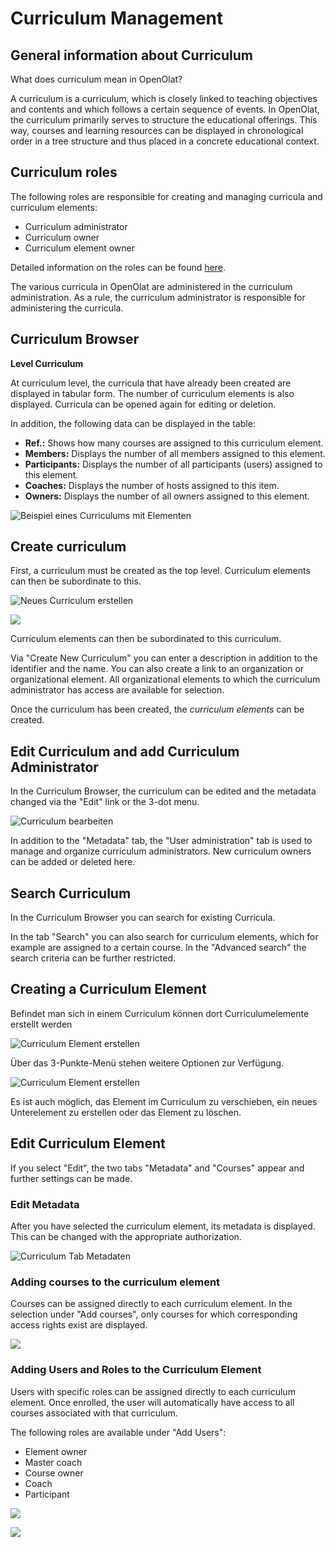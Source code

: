 # Curriculum Management

## General information about Curriculum

What does curriculum mean in OpenOlat?

A curriculum is a curriculum, which is closely linked to teaching objectives and contents and which follows a certain sequence of events. In OpenOlat, the curriculum primarily serves to structure the educational offerings. This way, courses and learning resources can be displayed in chronological order in a tree structure and thus placed in a concrete educational context.

## Curriculum roles

The following roles are responsible for creating and managing curricula and curriculum elements:

* Curriculum administrator
* Curriculum owner
* Curriculum element owner

Detailed information on the roles can be found [here](../basic_concepts/Authorisation_Concept.md).

The various curricula in OpenOlat are administered in the curriculum administration. As a rule, the curriculum administrator is responsible for administering the curricula.

## Curriculum Browser

**Level Curriculum**

At curriculum level, the curricula that have already been created are displayed in tabular form. The number of curriculum elements is also displayed. Curricula can be opened again for editing or deletion.

In addition, the following data can be displayed in the table:

* **Ref.:** Shows how many courses are assigned to this curriculum element.
* **Members:** Displays the number of all members assigned to this element.
* **Participants:** Displays the number of all participants (users) assigned to this element.
* **Coaches:** Displays the number of hosts assigned to this item.
* **Owners:** Displays the number of all owners assigned to this element.

![Beispiel eines Curriculums mit Elementen](assets/Curriculum_Element.png)


## Create curriculum

First, a curriculum must be created as the top level. Curriculum elements can then be subordinate to this.

![Neues Curriculum erstellen](assets/Curriculum_erstellen.png)

![](assets/CurrElement_create_EN.png)

Curriculum elements can then be subordinated to this curriculum.

Via "Create New Curriculum" you can enter a description in addition to the identifier and the name. You can also create a link to an organization or organizational element. All organizational elements to which the curriculum administrator has access are available for selection.

Once the curriculum has been created, the *curriculum elements* can be created.


## Edit Curriculum and add Curriculum Administrator

In the Curriculum Browser, the curriculum can be edited and the metadata changed via the "Edit" link or the 3-dot menu.

![Curriculum bearbeiten](assets/Curriculum_bearbeiten1.png)

In addition to the "Metadata" tab, the "User administration" tab is used to manage and organize curriculum administrators. New curriculum owners can be added or deleted here. 

## Search Curriculum

In the Curriculum Browser you can search for existing Curricula.

In the tab "Search" you can also search for curriculum elements, which for example are assigned to a certain course. In the "Advanced search" the search criteria can be further restricted.

## Creating a Curriculum Element

Befindet man sich in einem Curriculum können dort Curriculumelemente erstellt werden

![Curriculum Element erstellen](assets/Curriculumelement_erstellen.jpg)

Über das 3-Punkte-Menü stehen weitere Optionen zur Verfügung. 

![Curriculum Element erstellen](assets/Curriculum_Elemenet_organisieren.jpg)

Es ist auch möglich, das Element im Curriculum zu verschieben, ein neues Unterelement zu erstellen oder das Element zu löschen.

## Edit Curriculum Element

If you select "Edit", the two tabs "Metadata" and "Courses" appear and further settings can be made. 

### Edit Metadata

After you have selected the curriculum element, its metadata is displayed. This can be changed with the appropriate authorization.

![Curriculum Tab Metadaten](assets/Curriculum_Metadaten.png)

### Adding courses to the curriculum element

Courses can be assigned directly to each curriculum element. In the selection under "Add courses", only courses for which corresponding access rights exist are displayed.

![](assets/Curriculum_Kurse_hinzu.png)

### Adding Users and Roles to the Curriculum Element

Users with specific roles can be assigned directly to each curriculum element. Once enrolled, the user will automatically have access to all courses associated with that curriculum.

The following roles are available under "Add Users":

* Element owner
* Master coach
* Course owner
* Coach
* Participant

![](assets/Curriculum_Benutzer_hinzufuegen.png)

![](assets/Curriculum_Benutzer_hinzufuegen1.png)
